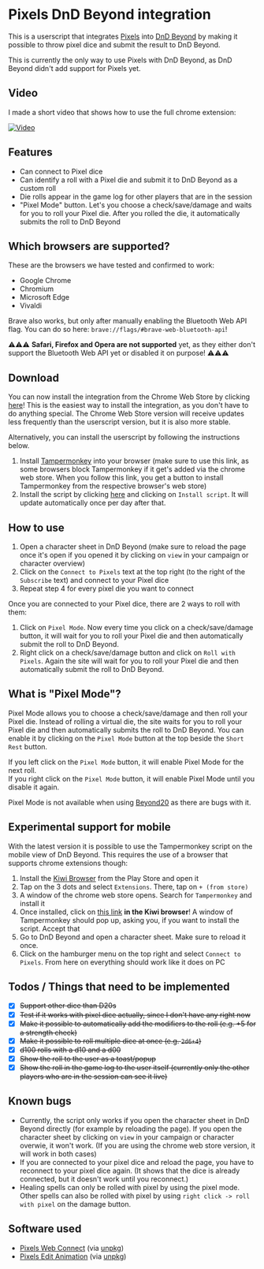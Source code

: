 # Pixels DnD Beyond integration

This is a userscript that integrates [Pixels](https://gamewithpixels.com/) into [DnD Beyond](https://www.dndbeyond.com/) by making it possible to throw pixel dice and submit the result to DnD Beyond.

This is currently the only way to use Pixels with DnD Beyond, as DnD Beyond didn't add support for Pixels yet.

## Video
I made a short video that shows how to use the full chrome extension:

[![Video](https://img.youtube.com/vi/_I-3SIao1Kk/0.jpg)](https://www.youtube.com/watch?v=_I-3SIao1Kk)

## Features
- Can connect to Pixel dice
- Can identify a roll with a Pixel die and submit it to DnD Beyond as a custom roll
- Die rolls appear in the game log for other players that are in the session
- "Pixel Mode" button. Let's you choose a check/save/damage and waits for you to roll your Pixel die. After you rolled the die, it automatically submits the roll to DnD Beyond

## Which browsers are supported?
These are the browsers we have tested and confirmed to work:
- Google Chrome
- Chromium
- Microsoft Edge
- Vivaldi

Brave also works, but only after manually enabling the Bluetooth Web API flag. You can do so here: `brave://flags/#brave-web-bluetooth-api`!

⚠️⚠️⚠️ **Safari, Firefox and Opera are not supported** yet, as they either don't support the Bluetooth Web API yet or disabled it on purpose! ⚠️⚠️⚠️

## Download
You can now install the integration from the Chrome Web Store by clicking [here](https://chromewebstore.google.com/detail/pixels-dndbeyond-integrat/dldknofeibljjommedjjegffjlemgack)! This is the easiest way to install the integration, as you don't have to do anything special. The Chrome Web Store version will receive updates less frequently than the userscript version, but it is also more stable.

Alternatively, you can install the userscript by following the instructions below.
1. Install [Tampermonkey](https://www.tampermonkey.net/) into your browser (make sure to use this link, as some browsers block Tampermonkey if it get's added via the chrome web store. When you follow this link, you get a button to install Tampermonkey from the respective browser's web store)
2. Install the script by clicking [here](https://github.com/carrierfry/pixels-dndbeyond-userscript/raw/main/pixels-dndbeyond.user.js) and clicking on `Install script`. It will update automatically once per day after that.

## How to use

1. Open a character sheet in DnD Beyond (make sure to reload the page once it's open if you opened it by clicking on `view` in your campaign or character overview)
2. Click on the `Connect to Pixels` text at the top right (to the right of the `Subscribe` text) and connect to your Pixel dice
3. Repeat step 4 for every pixel die you want to connect

Once you are connected to your Pixel dice, there are 2 ways to roll with them:
1. Click on `Pixel Mode`. Now every time you click on a check/save/damage button, it will wait for you to roll your Pixel die and then automatically submit the roll to DnD Beyond.
2. Right click on a check/save/damage button and click on `Roll with Pixels`. Again the site will wait for you to roll your Pixel die and then automatically submit the roll to DnD Beyond.

## What is "Pixel Mode"?
Pixel Mode allows you to choose a check/save/damage and then roll your Pixel die. Instead of rolling a virtual die, the site waits for you to roll your Pixel die and then automatically submits the roll to DnD Beyond.
You can enable it by clicking on the `Pixel Mode` button at the top beside the `Short Rest` button.

If you left click on the `Pixel Mode` button, it will enable Pixel Mode for the next roll.<br>
If you right click on the `Pixel Mode` button, it will enable Pixel Mode until you disable it again.

Pixel Mode is not available when using [Beyond20](https://beyond20.here-for-more.info/) as there are bugs with it.

## Experimental support for mobile
With the latest version it is possible to use the Tampermonkey script on the mobile view of DnD Beyond. This requires the use of a browser that supports chrome extensions though:
1. Install the [Kiwi Browser](https://play.google.com/store/apps/details?id=com.kiwibrowser.browser) from the Play Store and open it
2. Tap on the 3 dots and select `Extensions`. There, tap on `+ (from store)`
3. A window of the chrome web store opens. Search for `Tampermonkey` and install it
4. Once installed, click on [this link](https://github.com/carrierfry/pixels-dndbeyond-userscript/raw/main/pixels-dndbeyond.user.js) **in the Kiwi browser**! A window of Tampermonkey should pop up, asking you, if you want to install the script. Accept that
5. Go to DnD Beyond and open a character sheet. Make sure to reload it once.
6. Click on the hamburger menu on the top right and select `Connect to Pixels`. From here on everything should work like it does on PC

## Todos / Things that need to be implemented
- [x] ~~Support other dice than D20s~~
- [x] ~~Test if it works with pixel dice actually, since I don't have any right now~~
- [x] ~~Make it possible to automatically add the modifiers to the roll (e.g. +5 for a strength check)~~
- [x] ~~Make it possible to roll multiple dice at once (e.g. `2d6+4`)~~
- [x] ~~d100 rolls with a d10 and a d00~~
- [x] ~~Show the roll to the user as a toast/popup~~
- [x] ~~Show the roll in the game log to the user itself (currently only the other players who are in the session can see it live)~~

## Known bugs
- Currently, the script only works if you open the character sheet in DnD Beyond directly (for example by reloading the page). If you open the character sheet by clicking on `view` in your campaign or character overwie, it won't work. (If you are using the chrome web store version, it will work in both cases)
- If you are connected to your pixel dice and reload the page, you have to reconnect to your pixel dice again. (It shows that the dice is already connected, but it doesn't work until you reconnect.)
- Healing spells can only be rolled with pixel by using the pixel mode. Other spells can also be rolled with pixel by using `right click -> roll with pixel` on the damage button.

## Software used
- [Pixels Web Connect](https://github.com/GameWithPixels/pixels-js/tree/main/packages/pixels-web-connect) (via [unpkg](https://unpkg.com/))
- [Pixels Edit Animation](https://github.com/GameWithPixels/pixels-js/tree/main/packages/pixels-edit-animation) (via [unpkg](https://unpkg.com/))